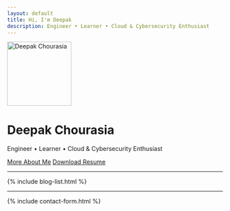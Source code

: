 ```yaml
---
layout: default
title: Hi, I'm Deepak
description: Engineer • Learner • Cloud & Cybersecurity Enthusiast
---
```


<div class="text-center my-5">
  <img src="{{ '/assets/images/deepak.jpg' | relative_url }}" alt="Deepak Chourasia" class="rounded-circle shadow" width="150" height="150">
  <h1 class="mt-3 fw-bold">Deepak Chourasia</h1>
  <p class="lead">Engineer • Learner • Cloud & Cybersecurity Enthusiast</p>
  <a href="/about" class="btn btn-outline-primary m-2">More About Me</a>
  <a href="/assets/resume.pdf" class="btn btn-primary m-2" download>Download Resume</a>
</div>

<hr>

{% include blog-list.html %}

<hr>

{% include contact-form.html %}
